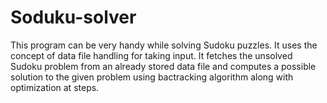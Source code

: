 # Soduku-solver
This program can be very handy while solving
Sudoku puzzles.
It uses the concept of data file handling for taking
input. It fetches the unsolved Sudoku problem from
an already stored data file and computes a possible
solution to the given problem using bactracking algorithm along with optimization at steps.
